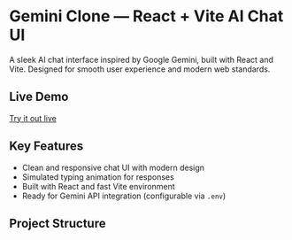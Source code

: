 # Gemini Clone — React + Vite AI Chat UI

A sleek AI chat interface inspired by Google Gemini, built with React and Vite. Designed for smooth user experience and modern web standards.

##  Live Demo
[Try it out live](https://your-vercel-url.vercel.app)

##  Key Features
- Clean and responsive chat UI with modern design
- Simulated typing animation for responses
- Built with React and fast Vite environment
- Ready for Gemini API integration (configurable via `.env`)

##  Project Structure

